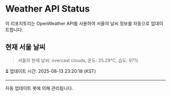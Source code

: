 
# Weather API Status

이 리포지토리는 OpenWeather API를 사용하여 서울의 날씨 정보를 자동으로 업데이트합니다.

## 현재 서울 날씨
> 서울의 현재 날씨: overcast clouds, 온도: 25.29°C, 습도: 97%

⏳ 업데이트 시간: 2025-08-13 23:20:18 (KST)

---
자동 업데이트 봇에 의해 관리됩니다.

